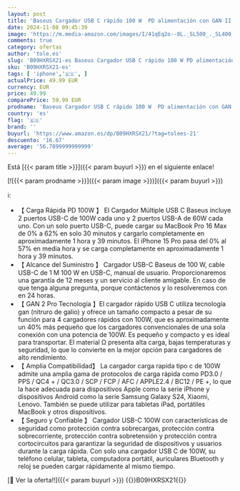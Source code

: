 ```yaml
---
layout: post
title: 'Baseus Cargador USB C rápido 100 W  PD alimentación con GAN II Tech de 4 Puertos [2USB-C + 2USB] Estación de Carga para MacBook Pro/Air  Laptop  iPhone 13/12  Samsung Galaxy Negro'
date: 2024-11-08 09:45:39
image: 'https://m.media-amazon.com/images/I/41qEq2o--8L._SL500_._SL400_.jpg'
comments: true
category: ofertas
author: 'tole.es'
slug: 'B09HXRSX21-es Baseus Cargador USB C rápido 100 W PD alimentación con GAN...'
sku: 'B09HXRSX21-es'
tags: [ 'iphone','🇪🇸', ]
actualPrice: 49.99 EUR
currency: EUR
price: 49.99
comparePrice: 59.99 EUR
prodname: 'Baseus Cargador USB C rápido 100 W  PD alimentación con GAN II Tech de 4 Puertos [2USB-C + 2USB] Estación de Carga para MacBook Pro/Air  Laptop  iPhone 13/12  Samsung Galaxy Negro'
country: 'es'
flag: '🇪🇸'
brand: ''
buyurl: 'https://www.amazon.es/dp/B09HXRSX21/?tag=tolees-21'
descuento: '16.67'
average: '56.7899999999999'
---
```


Está [{{< param title >}}]({{< param buyurl >}}) en el siguiente enlace!

[![{{< param prodname >}}]({{< param image >}})]({{< param buyurl >}})

ℹ️:

- 【 Carga Rápida PD 100W 】 El Cargador Múltiple USB C Baseus incluye 2 puertos USB-C de 100W cada uno y 2 puertos USB-A de 60W cada uno. Con un solo puerto USB-C, puede cargar su MacBook Pro 16 Max de 0% a 62% en solo 30 minutos y cargarlo completamente en aproximadamente 1 hora y 39 minutos. El iPhone 15 Pro pasa del 0% al 57% en media hora y se carga completamente en aproximadamente 1 hora y 39 minutos.
- 【 Alcance del Suministro 】 Cargador USB-C Baseus de 100 W, cable USB-C de 1 M 100 W en USB-C, manual de usuario. Proporcionaremos una garantía de 12 meses y un servicio al cliente amigable. En caso de que tenga alguna pregunta, porque contáctenos y lo resolveremos con en 24 horas.
- 【 GAN 2 Pro Tecnología 】El cargador rápido USB C utiliza tecnología gan (nitruro de galio) y ofrece un tamaño compacto a pesar de su función para 4 cargadores rápidos con 100W, que es aproximadamente un 40% más pequeño que los cargadores convencionales de una sola conexión con una potencia de 100W. Es pequeño y compacto y es ideal para transportar. El material Ω presenta alta carga, bajas temperaturas y seguridad, lo que lo convierte en la mejor opción para cargadores de alto rendimiento.
- 【 Amplia Compatibilidad】 La cargador carga rapida tipo c de 100W admite una amplia gama de protocolos de carga rápida como PD3.0 / PPS / QC4 + / QC3.0 / SCP / FCP / AFC / APPLE2.4 / BC12 / PE +, lo que la hace adecuada para dispositivos Apple como la serie iPhone y dispositivos Android como la serie Samsung Galaxy S24, Xiaomi, Lenovo. También se puede utilizar para tabletas iPad, portátiles MacBook y otros dispositivos.
- 【 Seguro y Confiable 】 Cargador USB-C 100W con características de seguridad como protección contra sobrecargas, protección contra sobrecorriente, protección contra sobretensión y protección contra cortocircuitos para garantizar la seguridad de dispositivos y usuarios durante la carga rápida. Con solo una cargador USB C de 100W, su teléfono celular, tableta, computadora portátil, auriculares Bluetooth y reloj se pueden cargar rápidamente al mismo tiempo.

[🛒 Ver la oferta!!]({{< param buyurl >}})
{{<world>}}B09HXRSX21{{</world>}}
